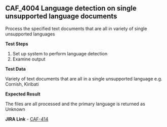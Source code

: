 ## CAF_4004 Language detection on single unsupported language documents ##

Process the specified text documents that are all in variety of single unsupported languages

**Test Steps**

1. Set up system to perform language detection
2. Examine output

**Test Data**

Variety of text documents that are all in a single unsupported language e.g. Cornish, Kiribati

**Expected Result**

The files are all processed and the primary language is returned as Unknown

**JIRA Link** - [CAF-414](https://jira.autonomy.com/browse/CAF-414)

